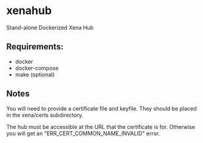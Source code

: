 # xenahub
Stand-alone Dockerized Xena Hub

## Requirements:
- docker
- docker-compose
- make (optional)


## Notes
You will need to provide a certificate file and keyfile.
They should be placed in the xena/certs subdirectory.

The hub must be accessible at the URL that the certificate is for.
Otherwise you will get an "ERR_CERT_COMMON_NAME_INVALID" error.
